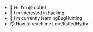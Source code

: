 - 👋 Hi, I’m @root60
- 👀 I’m interested in hacking
- 🌱 I’m currently learningBugHunting
- 📫 How to reach me t.me/ItsRedHydra

<!---
root60/root60 is a ✨ special ✨ repository because its `README.md` (this file) appears on your GitHub profile.
You can click the Preview link to take a look at your changes.
--->

